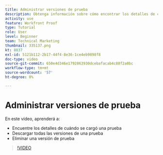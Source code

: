 ```yaml
---
title: Administrar versiones de prueba
description: Obtenga información sobre cómo encontrar los detalles de cuándo se cargó una prueba, descargar todas las versiones de una prueba y eliminar una versión de prueba en [!DNL  Workfront].
activity: use
feature: Workfront Proof
type: Tutorial
role: User
level: Beginner
team: Technical Marketing
thumbnail: 335137.png
kt: 8837
exl-id: 5121b112-2b17-44f4-8e36-1ce4eb9898f8
doc-type: video
source-git-commit: 650e4d346e1792863930dcebafacab4c88f2a8bc
workflow-type: tm+mt
source-wordcount: '57'
ht-degree: 0%

---
```


# Administrar versiones de prueba

En este vídeo, aprenderá a:

* Encuentre los detalles de cuándo se cargó una prueba
* Descargar todas las versiones de una prueba
* Eliminar una versión de prueba

>[!VIDEO](https://video.tv.adobe.com/v/335137/?quality=12&learn=on)

<!--
## Learn more
* Manage proof versions
* Remove or archive a proof
* Summary for documents overview
-->
